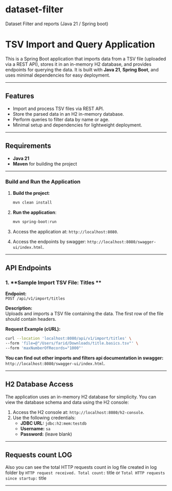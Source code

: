 # dataset-filter
Dataset Filter and reports (Java 21 / Spring boot)




# TSV Import and Query Application

This is a Spring Boot application that imports data from a TSV file (uploaded via a REST API), stores it in an in-memory H2 database, and provides endpoints for querying the data. It is built with **Java 21**, **Spring Boot**, and uses minimal dependencies for easy deployment.

---

## Features

- Import and process TSV files via REST API.
- Store the parsed data in an H2 in-memory database.
- Perform queries to filter data by name or age.
- Minimal setup and dependencies for lightweight deployment.

---

## Requirements

- **Java 21**
- **Maven** for building the project

---


### Build and Run the Application

1. **Build the project**:

   ```bash
   mvn clean install
   ```

2. **Run the application**:

   ```bash
   mvn spring-boot:run
   ```

3. Access the application at: `http://localhost:8080`.

4. Access the endpoints by swagger: `http://localhost:8080/swagger-ui/index.html`.

---

## API Endpoints

### 1. **Sample Import TSV File: Titles **

**Endpoint:**  
`POST /api/v1/import/titles`

**Description:**  
Uploads and imports a TSV file containing the data. The first row of the file should contain headers.

**Request Example (cURL):**
```bash
curl --location 'localhost:8080/api/v1/import/titles' \
--form 'file=@"/Users/farid/Downloads/title.basics.tsv"' \
--form 'maxNumberOfRecords="1000"'
```

**You can find out other imports and filters api documentation in swagger:**
`http://localhost:8080/swagger-ui/index.html`.


---

## H2 Database Access

The application uses an in-memory H2 database for simplicity. You can view the database schema and data using the H2 console:

1. Access the H2 console at: `http://localhost:8080/h2-console`.
2. Use the following credentials:
    - **JDBC URL:** `jdbc:h2:mem:testdb`
    - **Username:** `sa`
    - **Password:** (leave blank)

---

## Requests count LOG

Also you can see the total HTTP requests count in log file created in log folder by `HTTP request received. Total count:` title or `Total HTTP requests since startup:` title

---
